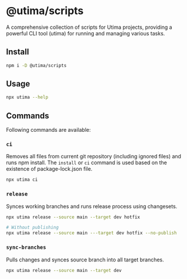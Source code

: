 # @utima/scripts

A comprehensive collection of scripts for Utima projects, providing a powerful CLI tool (utima) for running and managing various tasks.

## Install

```bash
npm i -D @utima/scripts
```

## Usage

```bash
npx utima --help
```


## Commands

Following commands are available:




### `ci`

Removes all files from current git repository (including ignored files) and runs npm install. The `install` or `ci` command is used based on the existence of package-lock.json file.

```bash
npx utima ci
```

### `release`

Synces working branches and runs release process using changesets.

```bash
npx utima release --source main --target dev hotfix

# Without publishing
npx utima release --source main ---target dev hotfix --no-publish
```

### `sync-branches`

Pulls changes and synces source branch into all target branches.

```bash
npx utima release --source main --target dev
```
